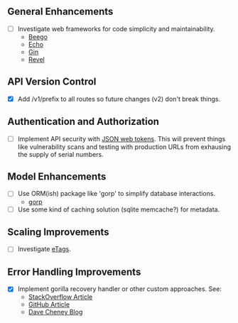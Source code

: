 General Enhancements
--------------------
- [ ] Investigate web frameworks for code simplicity and maintainability.
	* [Beego](https://beego.me/docs/intro/)
	* [Echo](https://echo.labstack.com/)
	* [Gin](https://gin-gonic.github.io/gin/)
	* [Revel](https://revel.github.io/)

API Version Control
-------------------

- [X] Add /v1/prefix to all routes so future changes (v2) don't break things.

Authentication and Authorization
--------------------------------

- [ ] Implement API security with [JSON web tokens](http://jwt.io/). This will prevent things like vulnerability scans and testing with production URLs from exhausing the supply of serial numbers. 

Model Enhancements
------------------

- [ ] Use ORM(ish) package like 'gorp' to simplify database interactions.
	* [gorp](https://github.com/go-gorp/gorp)
- [ ] Use some kind of caching solution (sqlite memcache?) for metadata.

Scaling Improvements
--------------------

- [ ] Investigate [eTags](http://en.wikipedia.org/wiki/HTTP_ETag).

Error Handling Improvements
---------------------------
- [X] Implement gorilla recovery handler or other custom approaches. See:
	* [StackOverflow Article](https://stackoverflow.com/questions/33904503/go-gorilla-panic-handler-to-respond-with-custom-status)
	* [GitHub Article](https://elithrar.github.io/article/http-handler-error-handling-revisited/) 
	* [Dave Cheney Blog](https://dave.cheney.net/2014/12/24/inspecting-errors)

